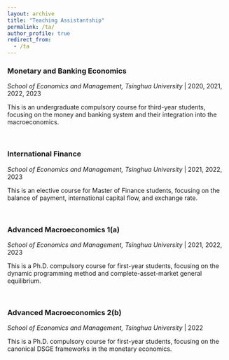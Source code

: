```yaml
---
layout: archive
title: "Teaching Assistantship"
permalink: /ta/
author_profile: true
redirect_from:
  - /ta
---
```


### Monetary and Banking Economics 
*School of Economics and Management, Tsinghua University* | 2020, 2021, 2022, 2023

This is an undergraduate compulsory course for third-year students, focusing on the money and banking system and their integration into the macroeconomics.

<br>

### International Finance
*School of Economics and Management, Tsinghua University* | 2021, 2022, 2023

This is an elective course for Master of Finance students, focusing on the balance of payment, international capital flow, and exchange rate.

<br>

### Advanced Macroeconomics 1(a)
*School of Economics and Management, Tsinghua University* | 2021, 2022, 2023

This is a Ph.D. compulsory course for first-year students, focusing on the dynamic programming method and complete-asset-market general equilibrium.

<br>

### Advanced Macroeconomics 2(b)
*School of Economics and Management, Tsinghua University* | 2022

This is a Ph.D. compulsory course for first-year students, focusing on the canonical DSGE frameworks in the monetary economics.
